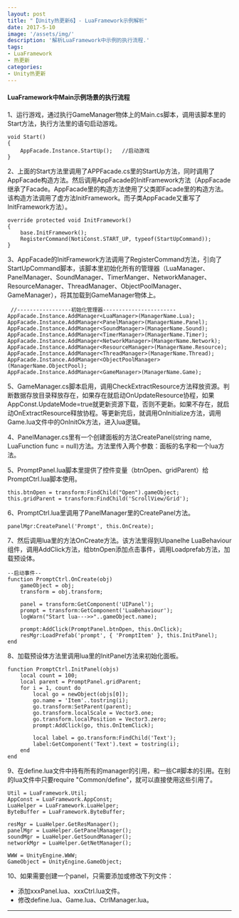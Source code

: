 ```yaml
---
layout: post
title: "【Unity热更新6】- LuaFramework示例解析"
date: 2017-5-10
image: '/assets/img/'
description: '解析LuaFramework中示例的执行流程.'
tags:
- LuaFramework
- 热更新
categories:
- Unity热更新 
---
```


#### LuaFramework中Main示例场景的执行流程

1、运行游戏，通过执行GameManager物体上的Main.cs脚本，调用该脚本里的Start方法，执行方法里的语句启动游戏。

    void Start()
    {
    	AppFacade.Instance.StartUp();   //启动游戏
    }

2、上面的Start方法里调用了APPFacade.cs里的StartUp方法，同时调用了AppFacade构造方法。然后调用AppFacade的InitFramework方法（AppFacade继承了Facade。AppFacade里的构造方法使用了父类即Facade里的构造方法。该构造方法调用了虚方法InitFramework。而子类AppFacade又重写了InitFramework方法）。

    override protected void InitFramework()
    {
	    base.InitFramework();
	    RegisterCommand(NotiConst.START_UP, typeof(StartUpCommand));
    }

3、AppFacade的InitFramework方法调用了RegisterCommand方法，引向了StartUpCommand脚本，该脚本里初始化所有的管理器（LuaManager、PanelManager、SoundManager、TimerManger、NetworkManager、ResourceManager、ThreadManager、ObjectPoolManager、GameManager），将其加载到GameManager物体上。
    
     //-----------------初始化管理器-----------------------
    AppFacade.Instance.AddManager<LuaManager>(ManagerName.Lua);
    AppFacade.Instance.AddManager<PanelManager>(ManagerName.Panel);
    AppFacade.Instance.AddManager<SoundManager>(ManagerName.Sound);
    AppFacade.Instance.AddManager<TimerManager>(ManagerName.Timer);
    AppFacade.Instance.AddManager<NetworkManager>(ManagerName.Network);
    AppFacade.Instance.AddManager<ResourceManager>(ManagerName.Resource);
    AppFacade.Instance.AddManager<ThreadManager>(ManagerName.Thread);
    AppFacade.Instance.AddManager<ObjectPoolManager>(ManagerName.ObjectPool);
    AppFacade.Instance.AddManager<GameManager>(ManagerName.Game);

5、GameManager.cs脚本启用，调用CheckExtractResource方法释放资源。判断数据存放目录释放存在，如果存在就启动OnUpdateResource协程，如果AppConst.UpdateMode=true就更新资源下载，否则不更新。如果不存在，就启动OnExtractResource释放协程。等更新完后，就调用OnInitialize方法，调用Game.lua文件中的OnInitOk方法，进入lua逻辑。

4、PanelManager.cs里有一个创建面板的方法CreatePanel(string name, LuaFunction func = null)方法。方法里传入两个参数：面板的名字和一个lua方法。

5、PromptPanel.lua脚本里提供了控件变量（btnOpen、gridParent）给PromptCtrl.lua脚本使用。

    this.btnOpen = transform:FindChild("Open").gameObject;
    this.gridParent = transform:FindChild('ScrollView/Grid');

6、PromptCtrl.lua里调用了PanelManager里的CreatePanel方法。

	panelMgr:CreatePanel('Prompt', this.OnCreate);

7、然后调用lua里的方法OnCreate方法。该方法里得到UIpanelhe LuaBehaviour组件，调用AddClick方法，给btnOpen添加点击事件，调用Loadprefab方法，加载预设体。

	--启动事件--
	function PromptCtrl.OnCreate(obj)
		gameObject = obj;
		transform = obj.transform;
	
		panel = transform:GetComponent('UIPanel');
		prompt = transform:GetComponent('LuaBehaviour');
		logWarn("Start lua--->>"..gameObject.name);
	
		prompt:AddClick(PromptPanel.btnOpen, this.OnClick);
		resMgr:LoadPrefab('prompt', { 'PromptItem' }, this.InitPanel);
	end

8、加载预设体方法里调用lua里的InitPanel方法来初始化面板。

    function PromptCtrl.InitPanel(objs)
    	local count = 100; 
    	local parent = PromptPanel.gridParent;
    	for i = 1, count do
    		local go = newObject(objs[0]);
    		go.name = 'Item'..tostring(i);
    		go.transform:SetParent(parent);
    		go.transform.localScale = Vector3.one;
    		go.transform.localPosition = Vector3.zero;
    		prompt:AddClick(go, this.OnItemClick);
    
    		local label = go.transform:FindChild('Text');
    		label:GetComponent('Text').text = tostring(i);
    	end
    end

9、在define.lua文件中持有所有的manager的引用，和一些C#脚本的引用。在别的lua文件中只要require "Common/define"，就可以直接使用这些引用了。

    Util = LuaFramework.Util;
    AppConst = LuaFramework.AppConst;
    LuaHelper = LuaFramework.LuaHelper;
    ByteBuffer = LuaFramework.ByteBuffer;
    
    resMgr = LuaHelper.GetResManager();
    panelMgr = LuaHelper.GetPanelManager();
    soundMgr = LuaHelper.GetSoundManager();
    networkMgr = LuaHelper.GetNetManager();
    
    WWW = UnityEngine.WWW;
    GameObject = UnityEngine.GameObject;

10、如果需要创建一个panel，只需要添加或修改下列文件：

* 添加xxxPanel.lua、xxxCtrl.lua文件。
* 修改define.lua、Game.lua、CtrlManager.lua。

---
